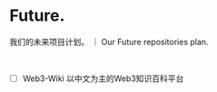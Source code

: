 # Future.
我们的未来项目计划。  ｜  Our Future repositories plan.
 
 <br>
 
 - [ ] Web3-Wiki   以中文为主的Web3知识百科平台
